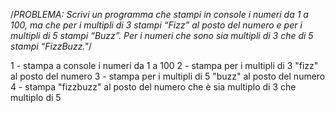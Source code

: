 /*PROBLEMA: Scrivi un programma che stampi in console i 
numeri da 1 a 100, ma che per i multipli di 3 stampi “Fizz”
al posto del numero e per i multipli di 5 stampi “Buzz”. Per
i numeri che sono sia multipli di 3 che di 5 stampi “FizzBuzz."*/

1 - stampa a console i numeri da 1 a 100
2 - stampa per i multipli di 3 "fizz" al posto del numero
3 - stampa per i multipli di 5 "buzz" al posto del numero
4 - stampa "fizzbuzz" al posto del numero che è sia multiplo
    di 3 che multiplo di 5  

